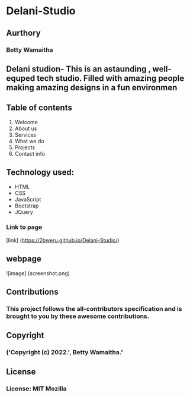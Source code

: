 # Delani-Studio

## Aurthory

### Betty Wamaitha

## Delani studion- This is an astaunding , well-equped tech studio. Filled with amazing people making amazing designs in a fun environmen
 ## Table of contents
 1. Welcome
 2. About us
 3. Services
 4. What we do
 5. Projects
 6. Contact info

 ## Technology used:
 - HTML
 - CSS 
 - JavaScript
 - Bootstrap
 - JQuery

 
### Link to page
[link] (https://2bweru.github.io/Delani-Studio/)



## webpage
![image] (screenshot.png)

## Contributions

### This project follows the all-contributors specification and is brought to you by these awesome contributions.

## Copyright
### ('Copyright (c) 2022.', Betty Wamaitha.'


## License

### License: MIT Mozilla
